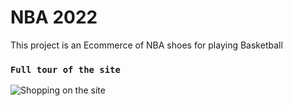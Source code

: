 # NBA 2022

This project is an Ecommerce of NBA shoes for playing Basketball

### `Full tour of the site`
![Shopping on the site](/src/img/Full_NBA_React.gif "Full tour")



